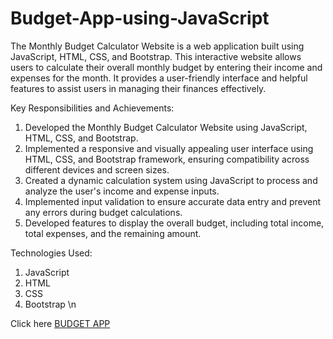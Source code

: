# Budget-App-using-JavaScript

The Monthly Budget Calculator Website is a web application built using JavaScript, HTML, CSS, and Bootstrap. This interactive website allows users to calculate their overall monthly budget by entering their income and expenses for the month. It provides a user-friendly interface and helpful features to assist users in managing their finances effectively.

Key Responsibilities and Achievements:

1. Developed the Monthly Budget Calculator Website using JavaScript, HTML, CSS, and Bootstrap.
2. Implemented a responsive and visually appealing user interface using HTML, CSS, and Bootstrap framework, ensuring compatibility across different devices and screen sizes.
3. Created a dynamic calculation system using JavaScript to process and analyze the user's income and expense inputs.
4. Implemented input validation to ensure accurate data entry and prevent any errors during budget calculations.
5. Developed features to display the overall budget, including total income, total expenses, and the remaining amount.

Technologies Used:

1. JavaScript
2. HTML
3. CSS
4. Bootstrap \n

Click here [BUDGET APP](https://vinayakbora.github.io/BudgetApp/)
